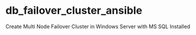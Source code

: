 # db_failover_cluster_ansible
Create Multi Node Failover Cluster in Windows Server with MS SQL Installed
